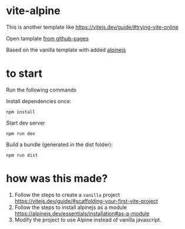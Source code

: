 # vite-alpine

This is another template like
https://vitejs.dev/guide/#trying-vite-online

Open tamplate [from github-pages](https://dvd101x.github.io/vite-alpine)

Based on the vanilla template with added [alpinejs](https://alpinejs.dev/)

# to start

Run the following commands

Install dependencies once:
```
npm install
```
Start dev server
```
npm run dev
```

Build a bundle (generated in the dist folder):
```
npm run dist
```

# how was this made?

1. Follow the steps to create a `vanilla` project 
  https://vitejs.dev/guide/#scaffolding-your-first-vite-project 
2. Follow the steps to install alpinejs as a module
  https://alpinejs.dev/essentials/installation#as-a-module
3. Modify the project to use Alpine instead of vanilla javascript.
